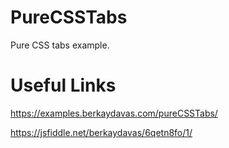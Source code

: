 # PureCSSTabs
Pure CSS tabs example.

# Useful Links

https://examples.berkaydavas.com/pureCSSTabs/

https://jsfiddle.net/berkaydavas/6qetn8fo/1/
